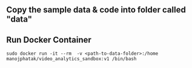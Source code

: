 ## Copy the sample data & code into folder called "data"

## Run Docker Container
```
sudo docker run -it --rm  -v <path-to-data-folder>:/home manojphatak/video_analytics_sandbox:v1 /bin/bash
```
